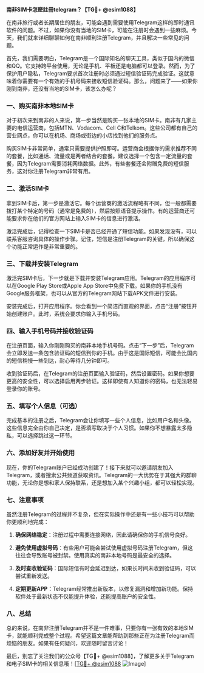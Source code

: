 **南非SIM卡怎麽註冊telegram？【TG💪+ @esim1088】**

在南非旅行或者长期居住的朋友，可能会遇到需要使用Telegram这样的即时通讯软件的问题。不过，如果你没有当地的SIM卡，可能在注册时会遇到一些麻烦。今天，我们就来详细聊聊如何在南非顺利注册Telegram，并且解决一些常见的问题。

首先，我们需要明白，Telegram是一个国际知名的聊天工具，类似于国内的微信和QQ。它支持跨平台使用，无论是手机、平板还是电脑都可以登录。然而，为了保护用户隐私，Telegram要求首次注册时必须通过短信验证码完成验证。这就意味着你需要有一个有效的手机号码来接收短信验证码。那么，问题来了——如果你刚到南非，还没有当地的SIM卡，该怎么办呢？

### **一、购买南非本地SIM卡**

对于初次来到南非的人来说，第一步当然是购买一张本地的SIM卡。南非有几家主要的电信运营商，包括MTN、Vodacom、Cell C和Telkom。这些公司都有自己的营业网点，你可以在机场、商场或街边的小店找到他们的服务点。

购买SIM卡非常简单，通常只需要提供护照即可。运营商会根据你的需求推荐不同的套餐，比如通话、流量或是两者结合的套餐。建议选择一个包含一定流量的套餐，因为Telegram需要消耗网络数据。此外，有些套餐还会附赠免费的短信服务，这对你注册Telegram非常有用。

### **二、激活SIM卡**

拿到SIM卡后，第一步是激活它。每个运营商的激活流程略有不同，但一般都需要拨打某个特定的号码（通常是免费的），然后按照语音提示操作。有的运营商还可能要求你在他们的官方网站上输入SIM卡的信息进行激活。

激活完成后，记得检查一下SIM卡是否已经开通了短信功能。如果发现没有，可以联系客服咨询具体的操作步骤。记住，短信是注册Telegram的关键，所以确保这个功能正常运作是非常重要的。

### **三、下载并安装Telegram**

激活完SIM卡后，下一步就是下载并安装Telegram应用。Telegram的应用程序可以在Google Play Store或Apple App Store中免费下载。如果你的手机没有Google服务框架，也可以从官方的Telegram网站下载APK文件进行安装。

安装完成后，打开应用程序。你会看到一个简洁而直观的界面，点击“注册”按钮开始创建账户。此时，系统会要求你输入手机号码。

### **四、输入手机号码并接收验证码**

在注册页面，输入你刚刚购买的南非本地手机号码。点击“下一步”后，Telegram会立即发送一条包含验证码的短信到你的手机。由于这是国际短信，可能会比国内的短信稍慢一些到达，耐心等待几分钟即可。

收到验证码后，在Telegram的注册页面输入验证码，然后设置密码。如果你想要更高的安全性，可以选择启用两步验证。这样即使有人知道你的密码，也无法轻易登录你的账号。

### **五、填写个人信息（可选）**

完成基本的注册之后，Telegram会让你填写一些个人信息，比如用户名和头像。这些信息完全由你自己决定，是否填写取决于个人习惯。如果你不想暴露太多隐私，可以选择跳过这一环节。

### **六、添加好友并开始使用**

现在，你的Telegram账户已经成功创建了！接下来就可以邀请朋友加入Telegram，或者搜索公共频道获取资讯。Telegram的一大优势在于其强大的群聊功能，无论你是想和家人保持联系，还是想加入某个兴趣小组，都可以轻松实现。

### **七、注意事项**

虽然注册Telegram的过程并不复杂，但在实际操作中还是有一些小技巧可以帮助你更顺利地完成：

1. **确保网络稳定**：注册过程中需要连接网络，因此请确保你的手机信号良好。
   
2. **避免使用虚拟号码**：有些用户可能会尝试使用虚拟号码注册Telegram，但这往往会导致账号被封禁。使用真实的南非本地号码是最安全的选择。

3. **及时查收验证码**：国际短信有时会延迟到达，如果长时间未收到验证码，可以尝试重新发送。

4. **定期更新APP**：Telegram经常推出新版本，以修复漏洞和增加新功能。保持软件处于最新状态不仅能提升体验，还能提高账户的安全性。

### **八、总结**

总的来说，在南非注册Telegram并不是一件难事，只要你有一张有效的本地SIM卡，就能顺利完成整个过程。希望这篇文章能帮助到那些正在为注册Telegram而烦恼的朋友。如果有任何疑问，欢迎随时留言讨论！

最后，别忘了关注我们的公众号【TG💪+ @esim1088】，了解更多关于Telegram和电子SIM卡的相关信息哦！[[TG💪+ @esim1088](https://t.me/s/esim1088) ![Image](https://i.postimg.cc/4NQfJmqS/Snipaste-2025-05-13-00-14-12.png)]